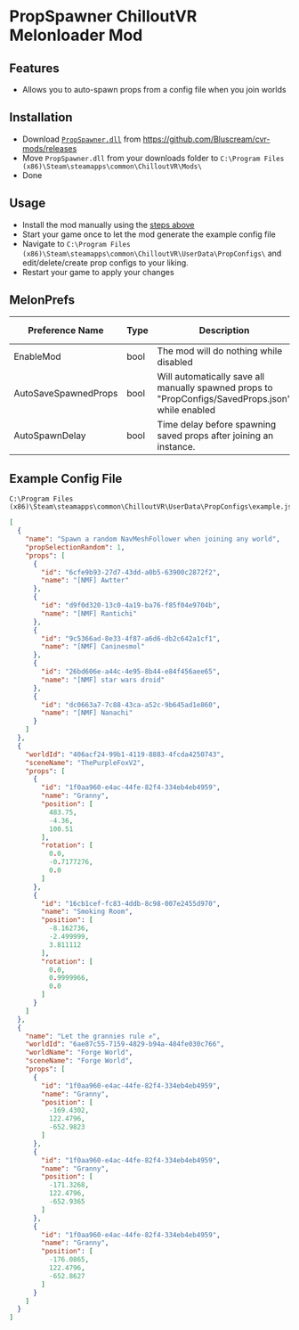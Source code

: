 ﻿# PropSpawner ChilloutVR Melonloader Mod

## Features
- Allows you to auto-spawn props from a config file when you join worlds

## Installation
- Download [`PropSpawner.dll`](https://github.com/Bluscream/cvr-mods/releases/download/latest/PropSpawner.dll) from https://github.com/Bluscream/cvr-mods/releases
- Move `PropSpawner.dll` from your downloads folder to `C:\Program Files (x86)\Steam\steamapps\common\ChilloutVR\Mods\`
- Done

## Usage
- Install the mod manually using the [steps above](#installation)
- Start your game once to let the mod generate the example config file
- Navigate to `C:\Program Files (x86)\Steam\steamapps\common\ChilloutVR\UserData\PropConfigs\` and edit/delete/create prop configs to your liking.
- Restart your game to apply your changes

## MelonPrefs
| Preference Name | Type | Description | Default Value |
|-----------------|------|-------------|---------------|
| EnableMod | bool | The mod will do nothing while disabled | `true` 
| AutoSaveSpawnedProps | bool | Will automatically save all manually spawned props to "PropConfigs/SavedProps.json" while enabled | `false` |
| AutoSpawnDelay | bool | Time delay before spawning saved props after joining an instance. | `1 second` |

## Example Config File
```
C:\Program Files (x86)\Steam\steamapps\common\ChilloutVR\UserData\PropConfigs\example.json
```
```json
[
  {
    "name": "Spawn a random NavMeshFollower when joining any world",
    "propSelectionRandom": 1,
    "props": [
      {
        "id": "6cfe9b93-27d7-43dd-a0b5-63900c2872f2",
        "name": "[NMF] Awtter"
      },
      {
        "id": "d9f0d320-13c0-4a19-ba76-f85f04e9704b",
        "name": "[NMF] Rantichi"
      },
      {
        "id": "9c5366ad-8e33-4f87-a6d6-db2c642a1cf1",
        "name": "[NMF] Caninesmol"
      },
      {
        "id": "26bd606e-a44c-4e95-8b44-e84f456aee65",
        "name": "[NMF] star wars droid"
      },
      {
        "id": "dc0663a7-7c88-43ca-a52c-9b645ad1e860",
        "name": "[NMF] Nanachi"
      }
    ]
  },
  {
    "worldId": "406acf24-99b1-4119-8883-4fcda4250743",
    "sceneName": "ThePurpleFoxV2",
    "props": [
      {
        "id": "1f0aa960-e4ac-44fe-82f4-334eb4eb4959",
        "name": "Granny",
        "position": [
          483.75,
          -4.36,
          100.51
        ],
        "rotation": [
          0.0,
          -0.7177276,
          0.0
        ]
      },
      {
        "id": "16cb1cef-fc83-4ddb-8c98-007e2455d970",
        "name": "Smoking Room",
        "position": [
          -8.162736,
          -2.499999,
          3.811112
        ],
        "rotation": [
          0.0,
          0.9999966,
          0.0
        ]
      }
    ]
  },
  {
    "name": "Let the grannies rule ✊",
    "worldId": "6ae87c55-7159-4829-b94a-484fe030c766",
    "worldName": "Forge World",
    "sceneName": "Forge World",
    "props": [
      {
        "id": "1f0aa960-e4ac-44fe-82f4-334eb4eb4959",
        "name": "Granny",
        "position": [
          -169.4302,
          122.4796,
          -652.9823
        ]
      },
      {
        "id": "1f0aa960-e4ac-44fe-82f4-334eb4eb4959",
        "name": "Granny",
        "position": [
          -171.3268,
          122.4796,
          -652.9365
        ]
      },
      {
        "id": "1f0aa960-e4ac-44fe-82f4-334eb4eb4959",
        "name": "Granny",
        "position": [
          -176.0865,
          122.4796,
          -652.8627
        ]
      }
    ]
  }
]
```
